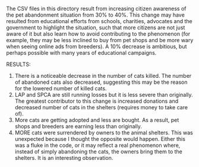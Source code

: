 The CSV files in this directory result from increasing citizen awareness of the pet abandonment situation from 30% to 40%.
This change may have resulted from educational efforts from schools, charities, advocates and the government to highlight the situation, such that more citizens are not just aware of it but also learn how to avoid contributing to the phenomenon (for example, they may be less inclined to buy from pet shops and be more wary when seeing online ads from breeders).
A 10% decrease is ambitious, but perhaps possible with many years of educational campaigns.

RESULTS:
1) There is a noticeable decrease in the number of cats killed. The number of abandoned cats also decreased, suggesting this may be the reason for the lowered number of killed cats.
2) LAP and SPCA are still running losses but it is less severe than originally. The greatest contributor to this change is increased donations and decreased number of cats in the shelters (requires money to take care of).
3) More cats are getting adopted and less are bought. As a result, pet shops and breeders are earning less than originally.
4) MORE cats were surrendered by owners to the animal shelters. This was unexpected because I thought the opposite would happen. Either this was a fluke in the code, or it may reflect a real phenomenon where, instead of simply abandoning the cats, the owners bring them to the shelters. It is an interesting observation.
